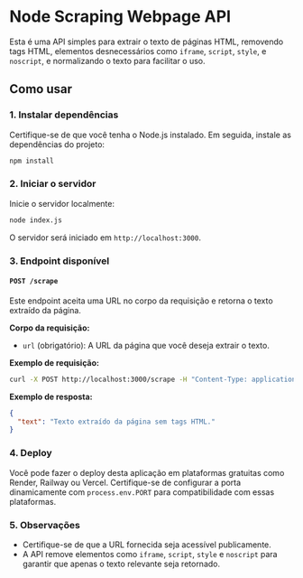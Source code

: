 # Node Scraping Webpage API

Esta é uma API simples para extrair o texto de páginas HTML, removendo tags HTML, elementos desnecessários como `iframe`, `script`, `style`, e `noscript`, e normalizando o texto para facilitar o uso.

## Como usar

### 1. Instalar dependências

Certifique-se de que você tenha o Node.js instalado. Em seguida, instale as dependências do projeto:

```bash
npm install
```

### 2. Iniciar o servidor

Inicie o servidor localmente:

```bash
node index.js
```

O servidor será iniciado em `http://localhost:3000`.

### 3. Endpoint disponível

#### `POST /scrape`

Este endpoint aceita uma URL no corpo da requisição e retorna o texto extraído da página.

**Corpo da requisição:**

- `url` (obrigatório): A URL da página que você deseja extrair o texto.

**Exemplo de requisição:**

```bash
curl -X POST http://localhost:3000/scrape -H "Content-Type: application/json" -d '{"url": "https://exemplo.com"}'
```

**Exemplo de resposta:**

```json
{
  "text": "Texto extraído da página sem tags HTML."
}
```

### 4. Deploy

Você pode fazer o deploy desta aplicação em plataformas gratuitas como Render, Railway ou Vercel. Certifique-se de configurar a porta dinamicamente com `process.env.PORT` para compatibilidade com essas plataformas.

### 5. Observações

- Certifique-se de que a URL fornecida seja acessível publicamente.
- A API remove elementos como `iframe`, `script`, `style` e `noscript` para garantir que apenas o texto relevante seja retornado.
